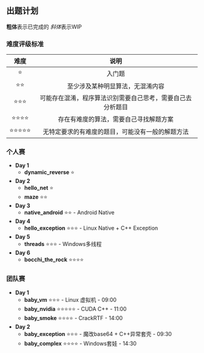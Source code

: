## 出题计划
**粗体**表示已完成的
*斜体*表示WIP

### 难度评级标准
|难度|说明|
|:-:|:-:|
|⭐|入门题|
|⭐⭐|至少涉及某种明显算法，无混淆内容|
|⭐⭐⭐|可能存在混淆，程序算法识别需要自己思考，需要自己去分析题目|
|⭐⭐⭐⭐|存在有难度的算法，需要自己寻找解题方案|
|⭐⭐⭐⭐⭐|无特定要求的有难度的题目，可能没有一般的解题方法|

### **个人赛**
- **Day 1**
  - **dynamic_reverse** ⭐
- **Day 2**
  - **hello_net** ⭐
  - **maze** ⭐⭐
- **Day 3**
  - **native_android** ⭐⭐ - Android Native
- **Day 4**
  - **hello_exception** ⭐⭐⭐ - Linux Native + C++ Exception
- **Day 5**
  - **threads** ⭐⭐⭐ - Windows多线程
- **Day 6**
  - **bocchi_the_rock** ⭐⭐⭐⭐
### 团队赛
- **Day 1**
  - **baby_vm** ⭐⭐⭐ - Linux 虚拟机 - 09:00
  - **baby_nvidia** ⭐⭐⭐⭐⭐ - CUDA C++ - 11:00
  - **baby_smoke** ⭐⭐⭐⭐ - CrackRTF - 14:00
- **Day 2**
  - **baby_exception** ⭐⭐⭐ - 魔改base64 + C++异常套壳 - 09:30
  - **baby_complex** ⭐⭐⭐⭐ - Windows套娃 - 14:30
  
